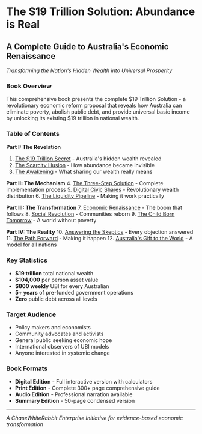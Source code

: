 # The $19 Trillion Solution: Abundance is Real
## A Complete Guide to Australia's Economic Renaissance

*Transforming the Nation's Hidden Wealth into Universal Prosperity*

### Book Overview

This comprehensive book presents the complete $19 Trillion Solution - a revolutionary economic reform proposal that reveals how Australia can eliminate poverty, abolish public debt, and provide universal basic income by unlocking its existing $19 trillion in national wealth.

### Table of Contents

**Part I: The Revelation**
1. [The $19 Trillion Secret](./chapters/01-the-secret.md) - Australia's hidden wealth revealed
2. [The Scarcity Illusion](./chapters/02-scarcity-illusion.md) - How abundance became invisible
3. [The Awakening](./chapters/03-awakening.md) - What sharing our wealth really means

**Part II: The Mechanism**
4. [The Three-Step Solution](./chapters/04-three-steps.md) - Complete implementation process
5. [Digital Civic Shares](./chapters/05-digital-shares.md) - Revolutionary wealth distribution
6. [The Liquidity Pipeline](./chapters/06-liquidity.md) - Making it work practically

**Part III: The Transformation**
7. [Economic Renaissance](./chapters/07-economic-impact.md) - The boom that follows
8. [Social Revolution](./chapters/08-social-impact.md) - Communities reborn
9. [The Child Born Tomorrow](./chapters/09-future-vision.md) - A world without poverty

**Part IV: The Reality**
10. [Answering the Skeptics](./chapters/10-addressing-concerns.md) - Every objection answered
11. [The Path Forward](./chapters/11-implementation.md) - Making it happen
12. [Australia's Gift to the World](./chapters/12-global-impact.md) - A model for all nations

### Key Statistics
- **$19 trillion** total national wealth
- **$104,000** per person asset value
- **$800 weekly** UBI for every Australian
- **5+ years** of pre-funded government operations
- **Zero** public debt across all levels

### Target Audience
- Policy makers and economists
- Community advocates and activists  
- General public seeking economic hope
- International observers of UBI models
- Anyone interested in systemic change

### Book Formats
- **Digital Edition** - Full interactive version with calculators
- **Print Edition** - Complete 300+ page comprehensive guide
- **Audio Edition** - Professional narration available
- **Summary Edition** - 50-page condensed version

---
*A ChaseWhiteRabbit Enterprise Initiative for evidence-based economic transformation*